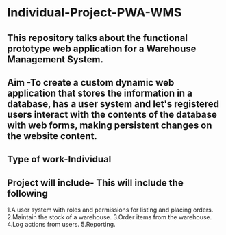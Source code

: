 # Individual-Project-PWA-WMS
## This repository talks about the functional prototype web application for a Warehouse Management System.
## Aim -To create a custom dynamic web application that stores the information in a database, has a user system and let's registered users interact with the contents of the database with web forms, making persistent changes on the website content.
## Type of work-Individual
## Project will include- This will include the following
1.A user system with roles and permissions for listing and placing orders.
2.Maintain the stock of a warehouse.
3.Order items from the warehouse.
4.Log actions from users.
5.Reporting.
